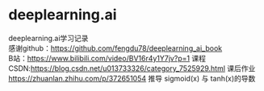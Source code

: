 # deeplearning.ai
deeplearning.ai学习记录  
感谢github：https://github.com/fengdu78/deeplearning_ai_book  
B站：https://www.bilibili.com/video/BV16r4y1Y7jv?p=1  课程  
CSDN:https://blog.csdn.net/u013733326/category_7525929.html 课后作业  
https://zhuanlan.zhihu.com/p/372651054 推导 sigmoid(x) 与 tanh(x)的导数







